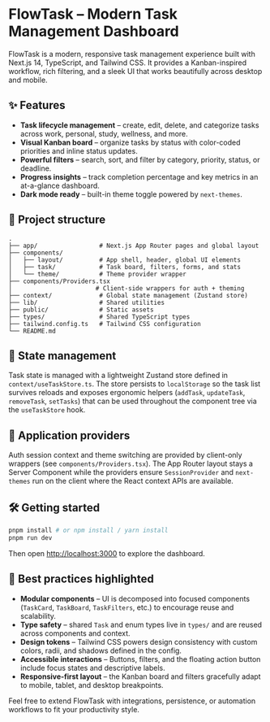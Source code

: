 # FlowTask – Modern Task Management Dashboard

FlowTask is a modern, responsive task management experience built with Next.js 14, TypeScript, and Tailwind CSS. It provides a Kanban-inspired workflow, rich filtering, and a sleek UI that works beautifully across desktop and mobile.

## ✨ Features

- **Task lifecycle management** – create, edit, delete, and categorize tasks across work, personal, study, wellness, and more.
- **Visual Kanban board** – organize tasks by status with color-coded priorities and inline status updates.
- **Powerful filters** – search, sort, and filter by category, priority, status, or deadline.
- **Progress insights** – track completion percentage and key metrics in an at-a-glance dashboard.
- **Dark mode ready** – built-in theme toggle powered by `next-themes`.

## 🧱 Project structure

```
.
├── app/                 # Next.js App Router pages and global layout
├── components/
│   ├── layout/          # App shell, header, global UI elements
│   ├── task/            # Task board, filters, forms, and stats
│   └── theme/           # Theme provider wrapper
├── components/Providers.tsx
│                       # Client-side wrappers for auth + theming
├── context/             # Global state management (Zustand store)
├── lib/                 # Shared utilities
├── public/              # Static assets
├── types/               # Shared TypeScript types
├── tailwind.config.ts   # Tailwind CSS configuration
└── README.md
```

## 🧠 State management

Task state is managed with a lightweight Zustand store defined in `context/useTaskStore.ts`. The store persists to `localStorage` so the task list survives reloads and exposes ergonomic helpers (`addTask`, `updateTask`, `removeTask`, `setTasks`) that can be used throughout the component tree via the `useTaskStore` hook.

## 🔌 Application providers

Auth session context and theme switching are provided by client-only wrappers (see `components/Providers.tsx`). The App Router layout stays a Server Component while the providers ensure `SessionProvider` and `next-themes` run on the client where the React context APIs are available.

## 🛠️ Getting started

```bash
pnpm install # or npm install / yarn install
pnpm run dev
```

Then open [http://localhost:3000](http://localhost:3000) to explore the dashboard.

## 🧭 Best practices highlighted

- **Modular components** – UI is decomposed into focused components (`TaskCard`, `TaskBoard`, `TaskFilters`, etc.) to encourage reuse and scalability.
- **Type safety** – shared `Task` and enum types live in `types/` and are reused across components and context.
- **Design tokens** – Tailwind CSS powers design consistency with custom colors, radii, and shadows defined in the config.
- **Accessible interactions** – Buttons, filters, and the floating action button include focus states and descriptive labels.
- **Responsive-first layout** – the Kanban board and filters gracefully adapt to mobile, tablet, and desktop breakpoints.

Feel free to extend FlowTask with integrations, persistence, or automation workflows to fit your productivity style.

